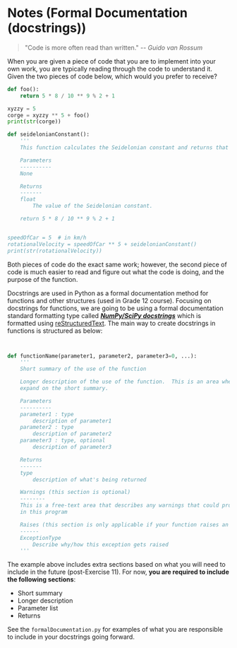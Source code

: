 # Notes (Formal Documentation (docstrings))

> "Code is more often read than written."
> -- _Guido van Rossum_

When you are given a piece of code that you are to implement into your own work, you are typically reading through the code to understand it.  Given the two pieces of code below, which would you prefer to receive?

```python
def foo():
	return 5 * 8 / 10 ** 9 % 2 + 1

xyzzy = 5
corge = xyzzy ** 5 + foo()
print(str(corge))
```

```python
def seidelonianConstant():
	'''
	This function calculates the Seidelonian constant and returns that value to the caller

	Parameters
	----------
	None

	Returns
	-------
	float
		The value of the Seidelonian constant.

	return 5 * 8 / 10 ** 9 % 2 + 1


speedOfCar = 5  # in km/h
rotationalVelocity = speedOfCar ** 5 + seidelonianConstant()
print(str(rotationalVelocity))
```

Both pieces of code do the exact same work; however, the second piece of code is much easier to read and figure out what the code is doing, and the purpose of the function.

Docstrings are used in Python as a formal documentation method for functions and other structures (used in Grade 12 course).  Focusing on docstrings for functions, we are going to be using a formal documentation standard formatting type called [**_NumPy/SciPy docstrings_**](https://numpydoc.readthedocs.io/en/latest/format.html) which is formatted using [reStructuredText](http://docutils.sourceforge.net/docs/user/rst/quickref.html).  The main way to create docstrings in functions is structured as below:

```python


def functionName(parameter1, parameter2, parameter3=0, ...):
	'''
	Short summary of the use of the function

	Longer description of the use of the function.  This is an area where you can 
	expand on the short summary.

	Parameters
	----------
	parameter1 : type
		description of parameter1
	parameter2 : type
		description of parameter2
	parameter3 : type, optional
		description of parameter3

	Returns
	-------
	type
		description of what's being returned

	Warnings (this section is optional)
	--------
	This is a free-text area that describes any warnings that could propogate
	in this program

	Raises (this section is only applicable if your function raises an exception)
	------
	ExceptionType
		Describe why/how this exception gets raised
	'''
```

The example above includes extra sections based on what you will need to include in the future (post-Exercise 11).  For now, **you are required to include the following sections**:
* Short summary
* Longer description
* Parameter list
* Returns

See the ```formalDocumentation.py``` for examples of what you are responsible to include in your docstrings going forward.
